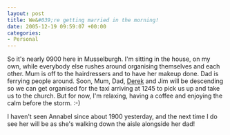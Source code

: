 ```yaml
---
layout: post
title: We&#039;re getting married in the morning!
date: 2005-12-19 09:59:07 +00:00
categories:
- Personal
---
```

So it's nearly 0900 here in Musselburgh.  I'm sitting in the house, on my own, while everybody else rushes around organising themselves and each other.  Mum is off to the hairdressers and to have her makeup done.  Dad is ferrying people around.  Soon,  Mum, Dad, [Derek](http://drossy.net/blog/) and Jim will be descending so we can get organised for the taxi arriving at 1245 to pick us up and take us to the church.  But for now, I'm relaxing, having a coffee and enjoying the calm before the storm. :-)

I haven't seen Annabel since about 1900 yesterday, and the next time I do see her will be as she's walking down the aisle alongside her dad!
